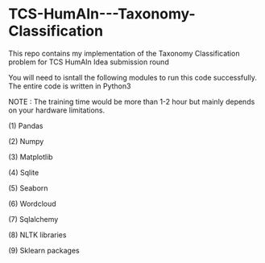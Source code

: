 # TCS-HumAIn---Taxonomy-Classification
This repo contains my implementation of the Taxonomy Classification problem for TCS HumAIn Idea submission round

You will need to isntall the following modules to run this code successfully. The entire code is written in Python3

NOTE : The training time would be more than 1-2 hour but mainly depends on your hardware limitations.


(1) Pandas

(2) Numpy

(3) Matplotlib

(4) Sqlite

(5) Seaborn

(6) Wordcloud

(7) Sqlalchemy

(8) NLTK libraries

(9) Sklearn packages
